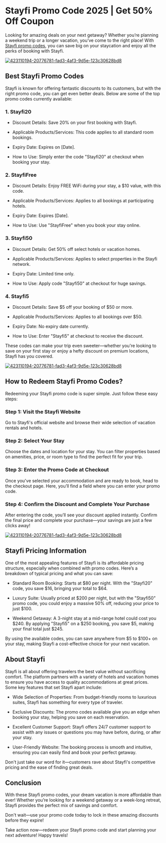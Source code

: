 # Stayfi Promo Code 2025 | Get 50% Off Coupon

Looking for amazing deals on your next getaway? Whether you’re planning a weekend trip or a longer vacation, you’ve come to the right place! With [Stayfi promo codes](https://stayfi.com/?ref=salman), you can save big on your staycation and enjoy all the perks of booking with Stayfi.

[![423110194-20776781-fad3-4af3-9d5e-123c30628bd8](https://github.com/user-attachments/assets/9517fe83-8ac0-4b83-a571-d0131c570185)](https://stayfi.com/?ref=salman)


## Best Stayfi Promo Codes

Stayfi is known for offering fantastic discounts to its customers, but with the right promo code, you can get even better deals. Below are some of the top promo codes currently available:

### 1. Stayfi20

* Discount Details: Save 20% on your first booking with Stayfi.

* Applicable Products/Services: This code applies to all standard room bookings.

* Expiry Date: Expires on [Date].

* How to Use: Simply enter the code "Stayfi20" at checkout when booking your stay.

### 2. StayfiFree

* Discount Details: Enjoy FREE WiFi during your stay, a $10 value, with this code.

* Applicable Products/Services: Applies to all bookings at participating hotels.

* Expiry Date: Expires [Date].

* How to Use: Use "StayfiFree" when you book your stay online.

### 3. Stayfi50

* Discount Details: Get 50% off select hotels or vacation homes.

* Applicable Products/Services: Applies to select properties in the Stayfi network.

* Expiry Date: Limited time only.

* How to Use: Apply code "Stayfi50" at checkout for huge savings.

### 4. Stayfi5

* Discount Details: Save $5 off your booking of $50 or more.

* Applicable Products/Services: Applies to all bookings over $50.

* Expiry Date: No expiry date currently.

* How to Use: Enter "Stayfi5" at checkout to receive the discount.

These codes can make your trip even sweeter—whether you're looking to save on your first stay or enjoy a hefty discount on premium locations, Stayfi has you covered.

[![423110194-20776781-fad3-4af3-9d5e-123c30628bd8](https://github.com/user-attachments/assets/9517fe83-8ac0-4b83-a571-d0131c570185)](https://stayfi.com/?ref=salman)

## How to Redeem Stayfi Promo Codes?

Redeeming your Stayfi promo code is super simple. Just follow these easy steps:

### Step 1: Visit the Stayfi Website

Go to Stayfi's official website and browse their wide selection of vacation rentals and hotels.

### Step 2: Select Your Stay

Choose the dates and location for your stay. You can filter properties based on amenities, price, or room type to find the perfect fit for your trip.

### Step 3: Enter the Promo Code at Checkout

Once you've selected your accommodation and are ready to book, head to the checkout page. Here, you’ll find a field where you can enter your promo code.

### Step 4: Confirm the Discount and Complete Your Purchase

After entering the code, you’ll see your discount applied instantly. Confirm the final price and complete your purchase—your savings are just a few clicks away!

[![423110194-20776781-fad3-4af3-9d5e-123c30628bd8](https://github.com/user-attachments/assets/9517fe83-8ac0-4b83-a571-d0131c570185)](https://stayfi.com/?ref=salman)

## Stayfi Pricing Information

One of the most appealing features of Stayfi is its affordable pricing structure, especially when combined with promo codes. Here’s a breakdown of typical pricing and what you can save:

* Standard Room Booking: Starts at $80 per night. With the "Stayfi20" code, you save $16, bringing your total to $64.

* Luxury Suite: Usually priced at $200 per night, but with the "Stayfi50" promo code, you could enjoy a massive 50% off, reducing your price to just $100.

* Weekend Getaway: A 3-night stay at a mid-range hotel could cost you $240. By applying "Stayfi5" on a $250 booking, you save $5, making your final total just $245.

By using the available codes, you can save anywhere from $5 to $100+ on your stay, making Stayfi a cost-effective choice for your next vacation.

## About Stayfi

Stayfi is all about offering travelers the best value without sacrificing comfort. The platform partners with a variety of hotels and vacation homes to ensure you have access to quality accommodations at great prices. Some key features that set Stayfi apart include:

* Wide Selection of Properties: From budget-friendly rooms to luxurious suites, Stayfi has something for every type of traveler.

* Exclusive Discounts: The promo codes available give you an edge when booking your stay, helping you save on each reservation.

* Excellent Customer Support: Stayfi offers 24/7 customer support to assist with any issues or questions you may have before, during, or after your stay.

* User-Friendly Website: The booking process is smooth and intuitive, ensuring you can easily find and book your perfect getaway.

Don't just take our word for it—customers rave about Stayfi's competitive pricing and the ease of finding great deals.

## Conclusion

With these Stayfi promo codes, your dream vacation is more affordable than ever! Whether you’re looking for a weekend getaway or a week-long retreat, Stayfi provides the perfect mix of savings and comfort.

Don't wait—use your promo code today to lock in these amazing discounts before they expire!

Take action now—redeem your Stayfi promo code and start planning your next adventure! Happy travels!
